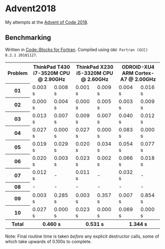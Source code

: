 # Advent2018
My attempts at the [Advent of Code 2018](https://adventofcode.com/2018).

## Benchmarking

Written in [Code::Blocks for Fortran](http://http://cbfortran.sourceforge.net/).
Compiled using `GNU Fortran (GCC) 8.2.1 20181127`.

<table>
<tr><th>Problem</th><th colspan=2>ThinkPad T430<br>i7-3520M CPU @ 2.90GHz</th><th colspan=2>ThinkPad X230<br>i5-3320M CPU @ 2.60GHz</th><th colspan=2>ODROID-XU4<br>ARM Cortex-A7 @ 2.00GHz</th></tr>
<tr></tr>
<tr><th>01</th><td>0.003 s</td><td>0.008 s</td><td>0.001 s</td><td>0.009 s</td><td>0.004 s</td><td>0.016 s</td></tr>
<tr><th>02</th><td>0.000 s</td><td>0.004 s</td><td>0.000 s</td><td>0.005 s</td><td>0.003 s</td><td>0.009 s</td></tr>
<tr><th>03</th><td>0.013 s</td><td>0.007 s</td><td>0.009 s</td><td>0.007 s</td><td>0.040 s</td><td>0.012 s</td></tr>
<tr><th>04</th><td>0.027 s</td><td>0.000 s</td><td>0.027 s</td><td>0.000 s</td><td>0.083 s</td><td>0.000 s</td></tr>
<tr><th>05</th><td>0.019 s</td><td>0.029 s</td><td>0.020 s</td><td>0.034 s</td><td>0.054 s</td><td>0.077 s</td></tr>
<tr><th>06</th><td>0.020 s</td><td>0.003 s</td><td>0.023 s</td><td>0.002 s</td><td>0.066 s</td><td>0.018 s</td></tr>
<tr><th>07</th><td>0.012 s</td><td> -     </td><td>0.011 s</td><td> -     </td><td>0.032 s</td><td> -     </td></tr>
<tr><th>08</th><td>-      </td><td> -     </td><td> -     </td><td> -     </td><td> -     </td><td> -     </td></tr>
<tr><th>09</th><td>0.003 s</td><td>0.285 s</td><td>0.003 s</td><td>0.357 s</td><td>0.007 s</td><td>0.854 s</td></tr>
<tr><th>10</th><td>0.027 s</td><td>0.000 s</td><td>0.023 s</td><td>0.000 s</td><td>0.069 s</td><td>0.000 s</td></tr>
<tr></tr>
<tr><th>Total</th><th colspan=2 align="center">0.460 s</th><th colspan=2>0.531 s</th><th colspan=2>1.344 s</th></tr>
</table>

Note: Final routine time is taken *before* any explicit destructor calls, some of which take upwards of 0.100s to complete.
